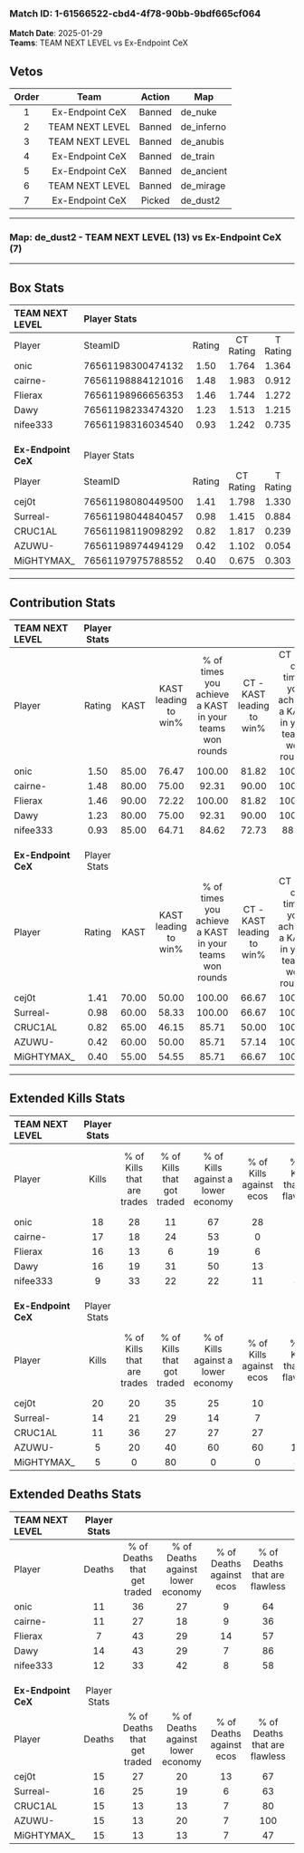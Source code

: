 ### Match ID: 1-61566522-cbd4-4f78-90bb-9bdf665cf064  
**Match Date**: 2025-01-29  
**Teams**: TEAM NEXT LEVEL vs Ex-Endpoint CeX  

## Vetos  

| Order | Team | Action | Map |
| :---: | :--: | :----: | --- |
| 1 | Ex-Endpoint CeX | Banned | de_nuke |
| 2 | TEAM NEXT LEVEL | Banned | de_inferno |
| 3 | TEAM NEXT LEVEL | Banned | de_anubis |
| 4 | Ex-Endpoint CeX | Banned | de_train |
| 5 | Ex-Endpoint CeX | Banned | de_ancient |
| 6 | TEAM NEXT LEVEL | Banned | de_mirage |
| 7 | Ex-Endpoint CeX | Picked | de_dust2 |

---  

### **Map**: de_dust2 - TEAM NEXT LEVEL (13) vs Ex-Endpoint CeX (7)  
---  

## Box Stats  

| **TEAM NEXT LEVEL** | Player Stats      |        |           |          |       |       |       |         |        |      |     |
| :- | :- | :-: | :-: | :-: | :-: | :-: | :-: | :-: | :-: | :-: | :-: |
| Player              | SteamID           | Rating | CT Rating | T Rating | KAST  |  ADR  | Kills | Assists | Deaths | K/D  | HS% |
| onic                | 76561198300474132 |  1.50  |   1.764   |  1.364   | 85.00 | 92.5  |  18   |    7    |   11   | 1.64 | 44  |
| cairne-             | 76561198884121016 |  1.48  |   1.983   |  0.912   | 80.00 | 108.8 |  17   |    8    |   11   | 1.55 | 41  |
| Flierax             | 76561198966656353 |  1.46  |   1.744   |  1.272   | 90.00 | 74.4  |  16   |    0    |   7    | 2.29 | 25  |
| Dawy                | 76561198233474320 |  1.23  |   1.513   |  1.215   | 80.00 | 79.5  |  16   |    3    |   14   | 1.14 | 56  |
| nifee333            | 76561198316034540 |  0.93  |   1.242   |  0.735   | 85.00 | 50.1  |   9   |    4    |   12   | 0.75 | 66  |
|                     |                   |        |           |          |       |       |       |         |        |      |     |
|                     |                   |        |           |          |       |       |       |         |        |      |     |
|                     |                   |        |           |          |       |       |       |         |        |      |     |
| **Ex-Endpoint CeX** | Player Stats      |        |           |          |       |       |       |         |        |      |     |
| Player              | SteamID           | Rating | CT Rating | T Rating | KAST  |  ADR  | Kills | Assists | Deaths | K/D  | HS% |
| cej0t               | 76561198080449500 |  1.41  |   1.798   |  1.330   | 70.00 | 109.0 |  20   |    5    |   15   | 1.33 | 75  |
| Surreal-            | 76561198044840457 |  0.98  |   1.415   |  0.884   | 60.00 | 87.0  |  14   |    5    |   16   | 0.88 | 78  |
| CRUC1AL             | 76561198119098292 |  0.82  |   1.817   |  0.239   | 65.00 | 59.1  |  11   |    3    |   15   | 0.73 | 45  |
| AZUWU-              | 76561198974494129 |  0.42  |   1.102   |  0.054   | 60.00 | 26.2  |   5   |    4    |   15   | 0.33 |  0  |
| MiGHTYMAX_          | 76561197975788552 |  0.40  |   0.675   |  0.303   | 55.00 | 35.6  |   5   |    1    |   15   | 0.33 | 60  |
---  

## Contribution Stats  

| **TEAM NEXT LEVEL** | Player Stats |       |                      |                                                        |                           |                                                             |                          |                                                            |
| :- | :-: | :-: | :-: | :-: | :-: | :-: | :-: | :-: |
| Player              |    Rating    | KAST  | KAST leading to win% | % of times you achieve a KAST in your teams won rounds | CT - KAST leading to win% | CT - % of times you achieve a KAST in your teams won rounds | T - KAST leading to win% | T - % of times you achieve a KAST in your teams won rounds |
| onic                |     1.50     | 85.00 |        76.47         |                         100.00                         |           81.82           |                           100.00                            |          66.67           |                           100.00                           |
| cairne-             |     1.48     | 80.00 |        75.00         |                         92.31                          |           90.00           |                           100.00                            |          50.00           |                           75.00                            |
| Flierax             |     1.46     | 90.00 |        72.22         |                         100.00                         |           81.82           |                           100.00                            |          57.14           |                           100.00                           |
| Dawy                |     1.23     | 80.00 |        75.00         |                         92.31                          |           90.00           |                           100.00                            |          50.00           |                           75.00                            |
| nifee333            |     0.93     | 85.00 |        64.71         |                         84.62                          |           72.73           |                            88.89                            |          50.00           |                           75.00                            |
|                     |              |       |                      |                                                        |                           |                                                             |                          |                                                            |
|                     |              |       |                      |                                                        |                           |                                                             |                          |                                                            |
|                     |              |       |                      |                                                        |                           |                                                             |                          |                                                            |
| **Ex-Endpoint CeX** | Player Stats |       |                      |                                                        |                           |                                                             |                          |                                                            |
| Player              |    Rating    | KAST  | KAST leading to win% | % of times you achieve a KAST in your teams won rounds | CT - KAST leading to win% | CT - % of times you achieve a KAST in your teams won rounds | T - KAST leading to win% | T - % of times you achieve a KAST in your teams won rounds |
| cej0t               |     1.41     | 70.00 |        50.00         |                         100.00                         |           66.67           |                           100.00                            |          37.50           |                           100.00                           |
| Surreal-            |     0.98     | 60.00 |        58.33         |                         100.00                         |           66.67           |                           100.00                            |          50.00           |                           100.00                           |
| CRUC1AL             |     0.82     | 65.00 |        46.15         |                         85.71                          |           50.00           |                           100.00                            |          40.00           |                           66.67                            |
| AZUWU-              |     0.42     | 60.00 |        50.00         |                         85.71                          |           57.14           |                           100.00                            |          40.00           |                           66.67                            |
| MiGHTYMAX_          |     0.40     | 55.00 |        54.55         |                         85.71                          |           66.67           |                           100.00                            |          40.00           |                           66.67                            |
---  

## Extended Kills Stats  

| **TEAM NEXT LEVEL** | Player Stats |                            |                            |                                    |                         |                              |                                 |                                       |                    |           |
| :- | :-: | :-: | :-: | :-: | :-: | :-: | :-: | :-: | :-: | :-: |
| Player              |    Kills     | % of Kills that are trades | % of Kills that got traded | % of Kills against a lower economy | % of Kills against ecos | % of Kills that are flawless | % of Kills that are close duels | % of Kills that are assisted by flash | Pistol Round Kills | AWP Kills |
| onic                |      18      |             28             |             11             |                 67                 |           28            |              72              |                0                |                   0                   |         0          |     2     |
| cairne-             |      17      |             18             |             24             |                 53                 |            0            |              65              |                6                |                   0                   |         0          |     1     |
| Flierax             |      16      |             13             |             6              |                 19                 |            6            |              88              |                6                |                   6                   |         7          |     1     |
| Dawy                |      16      |             19             |             31             |                 50                 |           13            |              75              |               13                |                   6                   |         0          |     1     |
| nifee333            |      9       |             33             |             22             |                 22                 |           11            |              44              |                0                |                   0                   |         0          |     1     |
|                     |              |                            |                            |                                    |                         |                              |                                 |                                       |                    |           |
|                     |              |                            |                            |                                    |                         |                              |                                 |                                       |                    |           |
|                     |              |                            |                            |                                    |                         |                              |                                 |                                       |                    |           |
| **Ex-Endpoint CeX** | Player Stats |                            |                            |                                    |                         |                              |                                 |                                       |                    |           |
| Player              |    Kills     | % of Kills that are trades | % of Kills that got traded | % of Kills against a lower economy | % of Kills against ecos | % of Kills that are flawless | % of Kills that are close duels | % of Kills that are assisted by flash | Pistol Round Kills | AWP Kills |
| cej0t               |      20      |             20             |             35             |                 25                 |           10            |              65              |               15                |                   0                   |         0          |     0     |
| Surreal-            |      14      |             21             |             29             |                 14                 |            7            |              50              |                0                |                   0                   |         0          |     3     |
| CRUC1AL             |      11      |             36             |             27             |                 27                 |           27            |              64              |                0                |                   0                   |         2          |     1     |
| AZUWU-              |      5       |             20             |             40             |                 60                 |           60            |             100              |                0                |                   0                   |         0          |     1     |
| MiGHTYMAX_          |      5       |             0              |             80             |                 0                  |            0            |              40              |                0                |                  20                   |         0          |     1     |
## Extended Deaths Stats  

| **TEAM NEXT LEVEL** | Player Stats |                             |                                   |                          |                               |                            |                           |               |
| :- | :-: | :-: | :-: | :-: | :-: | :-: | :-: | :-: |
| Player              |    Deaths    | % of Deaths that get traded | % of Deaths against lower economy | % of Deaths against ecos | % of Deaths that are flawless | % of Deaths that are close | % of Deaths while blinded | Deaths to AWP |
| onic                |      11      |             36              |                27                 |            9             |              64               |             0              |             0             |       0       |
| cairne-             |      11      |             27              |                18                 |            9             |              36               |             9              |             0             |       0       |
| Flierax             |      7       |             43              |                29                 |            14            |              57               |             14             |             0             |       0       |
| Dawy                |      14      |             43              |                29                 |            7             |              86               |             0              |             0             |       1       |
| nifee333            |      12      |             33              |                42                 |            8             |              58               |             8              |             8             |       1       |
|                     |              |                             |                                   |                          |                               |                            |                           |               |
|                     |              |                             |                                   |                          |                               |                            |                           |               |
|                     |              |                             |                                   |                          |                               |                            |                           |               |
| **Ex-Endpoint CeX** | Player Stats |                             |                                   |                          |                               |                            |                           |               |
| Player              |    Deaths    | % of Deaths that get traded | % of Deaths against lower economy | % of Deaths against ecos | % of Deaths that are flawless | % of Deaths that are close | % of Deaths while blinded | Deaths to AWP |
| cej0t               |      15      |             27              |                20                 |            13            |              67               |             0              |             7             |       1       |
| Surreal-            |      16      |             25              |                19                 |            6             |              63               |             6              |             0             |       1       |
| CRUC1AL             |      15      |             13              |                13                 |            7             |              80               |             7              |             0             |       1       |
| AZUWU-              |      15      |             13              |                20                 |            7             |              100              |             0              |             7             |       2       |
| MiGHTYMAX_          |      15      |             13              |                13                 |            7             |              47               |             13             |             0             |       2       |

